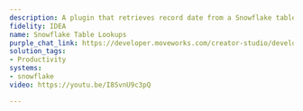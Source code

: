 ```yaml
---
description: A plugin that retrieves record date from a Snowflake table.
fidelity: IDEA
name: Snowflake Table Lookups
purple_chat_link: https://developer.moveworks.com/creator-studio/developer-tools/purple-chat-builder/?workspace=%7B%22title%22%3A%22My+Workspace%22%2C%22botSettings%22%3A%7B%22name%22%3A%22%22%2C%22imageUrl%22%3A%22%22%7D%2C%22mocks%22%3A%5B%7B%22id%22%3A6910%2C%22title%22%3A%22New+Mock%22%2C%22transcript%22%3A%7B%22settings%22%3A%7B%22colorStyle%22%3A%22LIGHT%22%2C%22startTime%22%3A%2211%3A43+AM%22%2C%22defaultPerson%22%3A%22GWEN%22%2C%22editable%22%3Atrue%2C%22botName%22%3A%22%22%2C%22botImageUrl%22%3A%22%22%7D%2C%22messages%22%3A%5B%7B%22from%22%3A%22USER%22%2C%22text%22%3A%22%3Cp%3EI+need+to+go+to+the+Dubai+office+next+week%2C+what%27s+the+address%3F%3Cbr%3E%3C%2Fp%3E%22%7D%2C%7B%22from%22%3A%22ANNOTATION%22%2C%22text%22%3A%22Moveworks+extracts+the+variable+of+the+user%27s+query+using+natural+language+processing+and+makes+a+call+to+the+Snowflake+API+with+the+SQL+statement%3A+%3Cbr%3E+SELECT+Country%2C+Address%2C+Officename%2C+State%2C+Country%2C+City+FROM+OFFICE_LOCATIONS+WHERE+CITY+%3D+%27Dubai%27%22%7D%2C%7B%22from%22%3A%22BOT%22%2C%22text%22%3A%22%3Cp%3EThe+address+of+our+Dubai+office+is+1212+Pioneer+Ave%2C+Dubai%2C+UAE.%3Cbr%3E%3C%2Fp%3E%22%7D%5D%7D%7D%5D%7D
solution_tags:
- Productivity
systems:
- snowflake
video: https://youtu.be/I8SvnU9c3pQ

---
```

